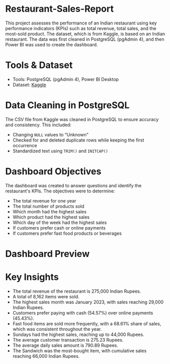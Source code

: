 # Restaurant-Sales-Report

This project assesses the performance of an Indian restaurant using key performance indicators (KPIs) such as total revenue, total sales, and the most-sold product. The dataset, which is from Kaggle, is based on an Indian restaurant. The data was first cleaned in PostgreSQL (pgAdmin 4), and then Power BI was used to create the dashboard.

# Tools & Dataset
- Tools: PostgreSQL (pgAdmin 4), Power BI Desktop
-	Dataset: [Kaggle](https://www.kaggle.com/datasets/rajatsurana979/fast-food-sales-report)

# Data Cleaning in PostgreSQL
The CSV file from Kaggle was cleaned in PostgreSQL to ensure accuracy and consistency. This included:
-	Changing `NULL` values to “Unknown”
-	Checked for and deleted duplicate rows while keeping the first occurrence
-	Standardized text using `TRIM()` and `INITCAP()`

# Dashboard Objectives
The dashboard was created to answer questions and identify the restaurant's KPIs. The objectives were to determine:
-	The total revenue for one year
-	The total number of products sold 
-	Which month had the highest sales 
-	Which product had the highest sales 
-	Which day of the week had the highest sales 
-	If customers prefer cash or online payments 
-	If customers prefer fast food products or beverages

# Dashboard Preview


# Key Insights
-	The total revenue of the restaurant is 275,000 Indian Rupees.
-	A total of 8,162 items were sold.
-	The highest sales month was January 2023, with sales reaching 29,000 Indian Rupees.
-	Customers prefer paying with cash (54.57%) over online payments (45.43%).
-	 Fast food items are sold more frequently, with a 68.61% share of sales, which was consistent throughout the year.
-	Sundays had the highest sales, reaching up to 44,000 Rupees.
-	The average customer transaction is 275.23 Rupees.
-	The average daily sales amount is 790.89 Rupees.
-	The Sandwich was the most-bought item, with cumulative sales reaching 66,000 Indian Rupees.
